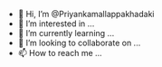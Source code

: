 - 👋 Hi, I’m @Priyankamallappakhadaki
- 👀 I’m interested in ...
- 🌱 I’m currently learning ...
- 💞️ I’m looking to collaborate on ...
- 📫 How to reach me ...

<!---
Priyankamallappakhadaki/Priyankamallappakhadaki is a ✨ special ✨ repository because its `README.md` (this file) appears on your GitHub profile.
You can click the Preview link to take a look at your changes.
--->
